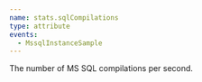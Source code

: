 ```yaml
---
name: stats.sqlCompilations
type: attribute
events:
  - MssqlInstanceSample
---
```


The number of MS SQL compilations per second.